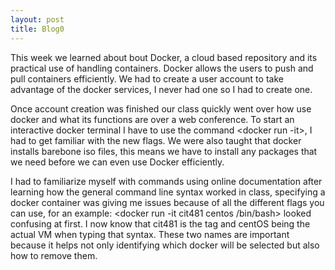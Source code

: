 ```yaml
---
layout: post
title: Blog0
---
```


This week we learned about bout Docker, a cloud based repository and its practical use of handling containers. Docker allows the users to push and pull containers efficiently. We had to create a user account to take advantage of the docker services, I never had one so I had to create one.

Once account creation was finished our class quickly went over how use docker and what its functions are over a web conference. To start an interactive docker terminal I have to use the command <docker run -it>, I had to get familiar with the new flags. We were also taught that docker installs barebone iso files, this means we have to install any packages that we need before we can even use Docker efficiently.

I had to familiarize myself with commands using online documentation after learning how the general command line syntax worked in class, specifying a docker container was giving me issues because of all the different flags you can use, for an example: <docker run -it cit481 centos /bin/bash> looked confusing at first. I now know that cit481 is the tag and centOS being the actual VM when typing that syntax. These two names are important because it helps not only identifying which docker will be selected but also how to remove them.
